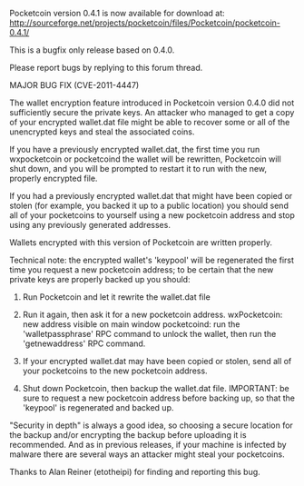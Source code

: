 Pocketcoin version 0.4.1 is now available for download at:
http://sourceforge.net/projects/pocketcoin/files/Pocketcoin/pocketcoin-0.4.1/

This is a bugfix only release based on 0.4.0.

Please report bugs by replying to this forum thread.

MAJOR BUG FIX  (CVE-2011-4447)

The wallet encryption feature introduced in Pocketcoin version 0.4.0 did not sufficiently secure the private keys. An attacker who
managed to get a copy of your encrypted wallet.dat file might be able to recover some or all of the unencrypted keys and steal the
associated coins.

If you have a previously encrypted wallet.dat, the first time you run wxpocketcoin or pocketcoind the wallet will be rewritten, Pocketcoin will
shut down, and you will be prompted to restart it to run with the new, properly encrypted file.

If you had a previously encrypted wallet.dat that might have been copied or stolen (for example, you backed it up to a public
location) you should send all of your pocketcoins to yourself using a new pocketcoin address and stop using any previously generated addresses.

Wallets encrypted with this version of Pocketcoin are written properly.

Technical note: the encrypted wallet's 'keypool' will be regenerated the first time you request a new pocketcoin address; to be certain that the
new private keys are properly backed up you should:

1. Run Pocketcoin and let it rewrite the wallet.dat file

2. Run it again, then ask it for a new pocketcoin address.
wxPocketcoin: new address visible on main window
pocketcoind: run the 'walletpassphrase' RPC command to unlock the wallet,  then run the 'getnewaddress' RPC command.

3. If your encrypted wallet.dat may have been copied or stolen, send all of your pocketcoins to the new pocketcoin address.

4. Shut down Pocketcoin, then backup the wallet.dat file.
IMPORTANT: be sure to request a new pocketcoin address before backing up, so that the 'keypool' is regenerated and backed up.

"Security in depth" is always a good idea, so choosing a secure location for the backup and/or encrypting the backup before uploading it is recommended. And as in previous releases, if your machine is infected by malware there are several ways an attacker might steal your pocketcoins.

Thanks to Alan Reiner (etotheipi) for finding and reporting this bug.
